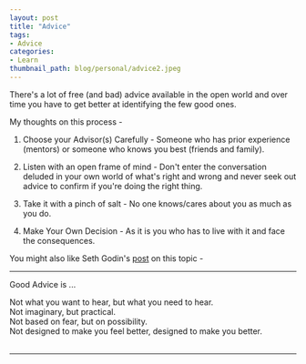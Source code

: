 ```yaml
---
layout: post
title: "Advice"
tags:
- Advice
categories:
- Learn
thumbnail_path: blog/personal/advice2.jpeg
---
```


There's a lot of free (and bad) advice available in the open world and over time you have to get better at identifying the few good ones. 

My thoughts on this process - 

1. Choose your Advisor(s) Carefully - Someone who has prior experience (mentors) or someone who knows you best (friends and family).

2. Listen with an open frame of mind - Don't enter the conversation deluded in your own world of what's right and wrong and never seek out advice to confirm if you're doing the right thing.

3. Take it with a pinch of salt - No one knows/cares about you as much as you do.

4. Make Your Own Decision - As it is you who has to live with it and face the consequences.

You might also like Seth Godin's [post](http://sethgodin.typepad.com/seths_blog/2014/05/good-advice.html) on this topic -

---
Good Advice is ...

Not what you want to hear, but what you need to hear. <br/>
Not imaginary, but practical. <br/>
Not based on fear, but on possibility. <br/> 
Not designed to make you feel better, designed to make you better. <br/> <br/>

--- 